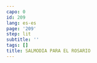 ```yaml
---
capo: 0
id: 209
lang: es-es
page: '209'
step: lit
subtitle: ''
tags: []
title: SALMODIA PARA EL ROSARIO
---
```


